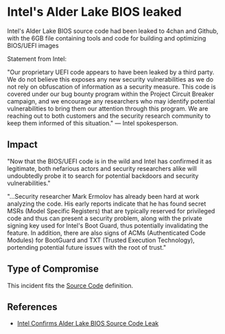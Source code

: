 <!-- cspell:ignore UEFI -->

# Intel's Alder Lake BIOS leaked

Intel's Alder Lake BIOS source code had been leaked to 4chan and Github, with the 6GB file containing tools and code for building and optimizing BIOS/UEFI images

Statement from Intel:

"Our proprietary UEFI code appears to have been leaked by a third party. We do not believe this exposes any new security vulnerabilities as we do not rely on obfuscation of information as a security measure. This code is covered under our bug bounty program within the Project Circuit Breaker campaign, and we encourage any researchers who may identify potential vulnerabilities to bring them our attention through this program. We are reaching out to both customers and the security research community to keep them informed of this situation." — Intel spokesperson. 

## Impact

"Now that the BIOS/UEFI code is in the wild and Intel has confirmed it as legitimate, both nefarious actors and security researchers alike will undoubtedly probe it to search for potential backdoors and security vulnerabilities." 

"...Security researcher Mark Ermolov has already been hard at work analyzing the code. His early reports indicate that he has found secret MSRs (Model Specific Registers) that are typically reserved for privileged code and thus can present a security problem, along with the private signing key used for Intel's Boot Guard, thus potentially invalidating the feature. In addition, there are also signs of ACMs (Authenticated Code Modules) for BootGuard and TXT (Trusted Execution Technology), portending potential future issues with the root of trust."

## Type of Compromise

This incident fits the [Source Code](../compromise-definitions.md#dev-tooling)
definition.

## References

- [Intel Confirms Alder Lake BIOS Source Code Leak](https://www.tomshardware.com/news/intel-confirms-6gb-alder-lake-bios-source-code-leak-new-details-emerge)
